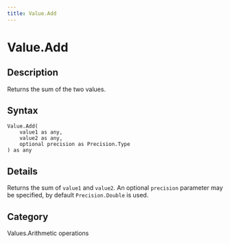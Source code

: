 ```yaml
---
title: Value.Add
---
```


# Value.Add


## Description

Returns the sum of the two values.


## Syntax

```powerquery
Value.Add(
    value1 as any,
    value2 as any,
    optional precision as Precision.Type
) as any
```


## Details

Returns the sum of <code>value1</code> and <code>value2</code>. An optional <code>precision</code> parameter may be specified, by default <code>Precision.Double</code> is used.



## Category
Values.Arithmetic operations
